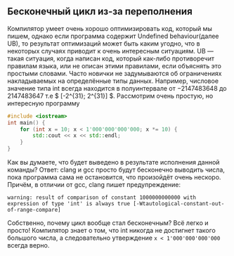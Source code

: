 ## Бесконечный цикл из-за переполнения
Компилятор умеет очень хорошо оптимизировать код, который мы пишем, однако если программа содержит Undefined behaviour(далее UB), то результат оптимизаций может быть каким угодно, что в некоторых случаях приводит к очень интересным ситуациям. UB — такая ситуация, когда  написан код, который как-либо противоречит правилам языка, или не описан этими правилами, если объяснять это простыми словами.
Часто новички не задумываются об ограничениях накладываемых на определённые типы данных. Например, числовое значение типа int всегда находится в полуинтервале от −2147483648 до 2147483647 т.е $ [-2^{31}; 2^{31}] $. Рассмотрим очень простую, но интересную программу
```cpp
#include <iostream>
int main() {
    for (int x = 10; x < 1'000'000'000'000; x *= 10) {
        std::cout << x << std::endl;
    }
}
```
Как вы думаете, что будет выведено в результате исполнения данной команды?
Ответ: clang и gcc просто будут бесконечно выводить числа, пока программа сама не остановится, что произойдёт очень нескоро. 
Причём, в отличии от gcc, clang пишет предупреждение:
```
warning: result of comparison of constant 1000000000000 with expression of type 'int' is always true [-Wtautological-constant-out-of-range-compare]
```
Собственно, почему цикл вообще стал бесконечным? Всё легко и просто! Компилятор знает о том, что int никогда не достигнет такого большого числа, а следовательно утверждение `x < 1'000'000'000'000` всегда верно.

